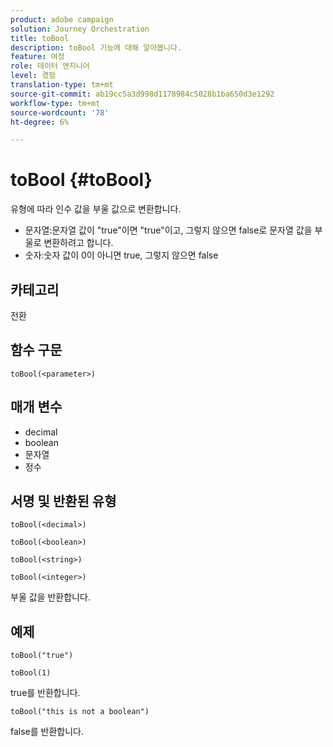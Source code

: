 ```yaml
---
product: adobe campaign
solution: Journey Orchestration
title: toBool
description: toBool 기능에 대해 알아봅니다.
feature: 여정
role: 데이터 엔지니어
level: 경험
translation-type: tm+mt
source-git-commit: ab19cc5a3d998d1178984c5028b1ba650d3e1292
workflow-type: tm+mt
source-wordcount: '78'
ht-degree: 6%

---
```



# toBool {#toBool}

유형에 따라 인수 값을 부울 값으로 변환합니다.

* 문자열:문자열 값이 &quot;true&quot;이면 &quot;true&quot;이고, 그렇지 않으면 false로 문자열 값을 부울로 변환하려고 합니다.
* 숫자:숫자 값이 0이 아니면 true, 그렇지 않으면 false

## 카테고리

전환

## 함수 구문

`toBool(<parameter>)`

## 매개 변수

* decimal
* boolean
* 문자열
* 정수

## 서명 및 반환된 유형

`toBool(<decimal>)`

`toBool(<boolean>)`

`toBool(<string>)`

`toBool(<integer>)`

부울 값을 반환합니다.

## 예제

`toBool("true")`

`toBool(1)`

true를 반환합니다.

`toBool("this is not a boolean")`

false를 반환합니다.
